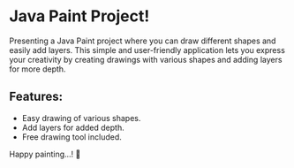 # Java Paint Project!

Presenting a Java Paint project where you can draw different shapes and easily add layers. 
This simple and user-friendly application lets you express your creativity by creating drawings with various shapes and adding layers for more depth.

## Features:
- Easy drawing of various shapes.
- Add layers for added depth.
- Free drawing tool included.

Happy painting...! 🎨


